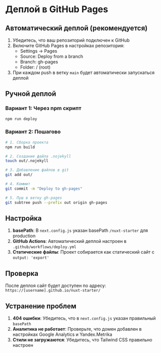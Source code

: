 # Деплой в GitHub Pages

## Автоматический деплой (рекомендуется)

1. Убедитесь, что ваш репозиторий подключен к GitHub
2. Включите GitHub Pages в настройках репозитория:
   - Settings → Pages
   - Source: Deploy from a branch
   - Branch: gh-pages
   - Folder: / (root)
3. При каждом push в ветку `main` будет автоматически запускаться деплой

## Ручной деплой

### Вариант 1: Через npm скрипт
```bash
npm run deploy
```

### Вариант 2: Пошагово
```bash
# 1. Сборка проекта
npm run build

# 2. Создание файла .nojekyll
touch out/.nojekyll

# 3. Добавление файлов в git
git add out/

# 4. Коммит
git commit -m "Deploy to gh-pages"

# 5. Пуш в ветку gh-pages
git subtree push --prefix out origin gh-pages
```

## Настройка

1. **basePath**: В `next.config.js` указан basePath `/nuxt-starter` для production
2. **GitHub Actions**: Автоматический деплой настроен в `.github/workflows/deploy.yml`
3. **Статические файлы**: Проект собирается как статический сайт с `output: 'export'`

## Проверка

После деплоя сайт будет доступен по адресу:
`https://[username].github.io/nuxt-starter/`

## Устранение проблем

1. **404 ошибки**: Убедитесь, что в `next.config.js` указан правильный `basePath`
2. **Аналитика не работает**: Проверьте, что домен добавлен в настройках Google Analytics и Yandex.Metrika
3. **Стили не загружаются**: Убедитесь, что Tailwind CSS правильно настроен
